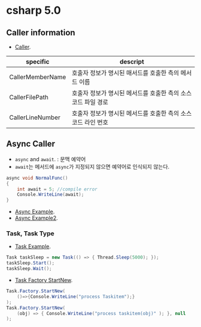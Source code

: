 # csharp 5.0

## Caller information

- [Caller](./CallerEx.cs). 

|specific|descript|
|---|---|
|CallerMemberName|호출자 정보가 명시된 매서드를 호출한 측의 메서드 이름|
|CallerFilePath|호출자 정보가 명시된 메서드를 호출한 측의 소스코드 파일 경로 |
|CallerLineNumber|호출자 정보가 명시된 메서드를 호출한 측의 소스코드 라인 번호 |

## Async Caller

- `async` and `await`. : 문맥 예약어 
- `await`는 메서드에 `async`가 지정되지 않으면 예약어로 인식되지 않는다. 

```csharp
async void NormalFunc()
{
    int await = 5; //compile error
    Console.WriteLine(await);
}

```

- [Async Example](./asyncEx.cs). 
- [Async Example2](./asyncEx2.cs). 

### Task, Task<TResult> Type

- [Task Example](./TaskEx.cs). 

```csharp
Task taskSleep = new Task(() => { Thread.Sleep(5000); });
taskSleep.Start();
taskSleep.Wait();
```

- [Task Factory StartNew](./TaskFactoryStartNew.md). 

```csharp
Task.Factory.StartNew(
    ()=>{Console.WriteLine("process Taskitem");}
);
Task.Factory.StartNew(
    (obj) => { Console.WriteLine("process taskitem(obj)" ); }, null
);
```

